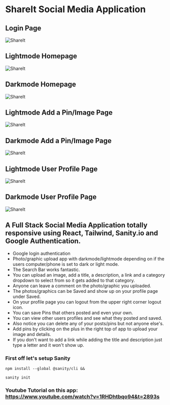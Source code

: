 # ShareIt Social Media Application

## Login Page
![ShareIt](https://expertdesign.cc/share-it/login.jpg)

## Lightmode Homepage
![ShareIt](https://expertdesign.cc/share-it/screenshot-lightmode.jpg)
## Darkmode Homepage
![ShareIt](https://expertdesign.cc/share-it/screenshot-darkmode.jpg)

## Lightmode Add a Pin/Image Page
![ShareIt](https://expertdesign.cc/share-it/screenshot-upload-image--page-lightmode.jpg)

## Darkmode Add a Pin/Image Page
![ShareIt](https://expertdesign.cc/share-it/screenshot-upload-image--page-darkmode.jpg)

## Lightmode User Profile Page
![ShareIt](https://expertdesign.cc/share-it/screenshot-user-profile-page-lightmode.jpg)

## Darkmode User Profile Page
![ShareIt](https://expertdesign.cc/share-it/screenshot-user-profile-page-darkmode.jpg)

## A Full Stack Social Media Application totally responsive using React, Tailwind, Sanity.io and Google Authentication.

- Google login authentication
- Photo/graphic upload app with darkmode/lightmode depending on if the users computer/phone is set to dark or light mode.
- The Search Bar works fantastic.
- You can upload an image, add a title, a description, a link and a category dropdown to select from so it gets added to that category.
- Anyone can leave a comment on the photo/graphic you uploaded. 
- The photos/graphics can be Saved and show up on your profile page under Saved.
- On your profile page you can logout from the upper right corner logout icon.
- You can save Pins that others posted and even your own.
- You can view other users profiles and see what they posted and saved. 
- Also notice you can delete any of your posts/pins but not anyone else's. 
- Add pins by clicking on the plus in the right top of app to upload your image and details.
- If you don't want to add a link while adding the title and description just type a letter and it won't show up.

### First off let's setup Sanity

`npm install --global @sanity/cli &&`

`sanity init`

### Youtube Tutorial on this app: https://www.youtube.com/watch?v=1RHDhtbqo94&t=2893s
